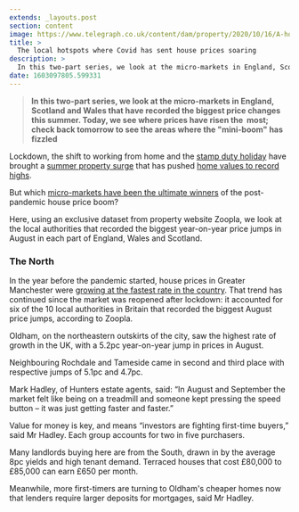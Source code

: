 ```yaml
--- 
extends: _layouts.post 
section: content 
image: https://www.telegraph.co.uk/content/dam/property/2020/10/16/A-house-on-a-spring-bursting-out-of-a-box_trans_NvBQzQNjv4Bq0xCxaHs0uU-ytAiMd-7XpGcvlwE7VKNo06j5r2t05AQ.jpg?impolicy=logo-overlay 
title: > 
  The local hotspots where Covid has sent house prices soaring 
description: > 
  In this two-part series, we look at the micro-markets in England, Scotland and Wales that have recorded the biggest price changes this summer.Here, using an exclusive dataset from property website Zoopla, we look at the local authorities that recorded the biggest year-on-year price jumps in August in each part of England, Wales and Scotland.The NorthIn the year before the pandemic started, house prices in Greater Manchester were growing at the fastest rate in the country.That trend has continued since the market was reopened after lockdown: it accounted for six of the 10 local authorities in Britain that recorded the biggest August price jumps, according to Zoopla.Meanwhile, more first-timers are turning to Oldham's cheaper homes now that lenders require larger deposits for mortgages, said Mr Hadley. 
date: 1603097805.599331 
--- 
```

<div><blockquote><strong>In this two-part series, we look at the micro-markets in England, Scotland and Wales that have&#160;recorded the biggest price changes this summer. Today, we see where prices have risen the&#160; most; check back tomorrow to see the areas where the "mini-boom" has fizzled</strong></blockquote>
<p>Lockdown, the shift to working from home and the <a href="https://www.telegraph.co.uk/property/uk/property-hotspots-stamp-duty-holiday-could-create-biggest-savings/">stamp duty holiday</a> have brought a <a href="https://www.telegraph.co.uk/property/uk/property-hotspots-new-lockdown-restrictions-could-push-house/">summer property surge</a> that has pushed <a href="https://www.telegraph.co.uk/property/house-prices/asking-prices-larger-homes-hit-record-high-buyers-compete-space/">home values to record highs</a>.</p>
<p>But which <a href="https://www.telegraph.co.uk/property/uk/postcodes-driving-property-market-mini-boom-ones-left-behind/">micro-markets have been the ultimate winners</a> of the post-pandemic house price boom?</p>
<p>Here, using an exclusive dataset from property website Zoopla, we look at the local authorities&#160;that recorded the biggest year-on-year price jumps in August in each part of England, Wales and Scotland.</p>
<h3>The North</h3>
<p>In the year before the pandemic started, house prices in Greater Manchester were <a href="https://www.telegraph.co.uk/property/uk/northern-towns-leading-post-coronavirus-property-surge/">growing at the fastest rate in the country</a>. That trend has continued since the market was reopened after lockdown: it&#160;accounted&#160;for six of the 10 local authorities in Britain that recorded the biggest August price jumps, according to Zoopla.&#160;</p>
<p>Oldham,&#160;on the northeastern outskirts of the city, saw the highest rate of growth in the UK, with a 5.2pc year-on-year jump in prices in August.</p>
<p>Neighbouring Rochdale and Tameside came in second and third place with respective jumps of 5.1pc and 4.7pc.</p>
<p>Mark Hadley, of Hunters estate agents, said: &#8220;In August and September the market felt like being on a treadmill and someone kept pressing the speed button &#8211;&#160;it was just getting faster and faster.&#8221;</p>
<p>Value for money is key, and means &#8220;investors are fighting first-time buyers,&#8221; said Mr Hadley. Each group&#160;accounts for two in five purchasers.</p>
<p>Many landlords buying here are&#160;from the South,&#160;drawn in by the average 8pc yields and high tenant demand.&#160;Terraced houses that cost &#163;80,000 to &#163;85,000 can earn &#163;650 per month.</p>
<p>Meanwhile, more first-timers are turning to Oldham's cheaper homes now that lenders require larger deposits for mortgages,&#160;said Mr Hadley.</p>
</div>